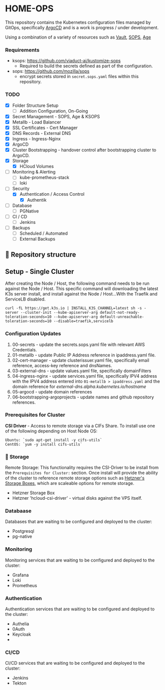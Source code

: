 # HOME-OPS

This repository contains the Kubernetes configuration files managed by GitOps, specifically [ArgoCD](https://argo-cd.readthedocs.io/en/stable/) and is a work is progress / under development.

Using a combination of a variety of resources such as [Vault](https://www.vaultproject.io/), [SOPS](https://github.com/mozilla/sops), [Age](https://github.com/FiloSottile/age)

### Requirements

- ksops: https://github.com/viaduct-ai/kustomize-sops
  - Required to build the secrets defined as part of the configuration.
- sops: https://github.com/mozilla/sops
  - encrypt secrets stored in `secret.sops.yaml` files within this repository.

### TODO

- [X] Folder Structure Setup
  - [ ] Addition Configuration, On-Going
- [X] Secret Management - SOPS, Age & KSOPS
- [X] Metallb - Load Balancer
- [X] SSL Certificates - Cert Manager
- [X] DNS Records - External DNS
- [X] Ingress - Ingress-Nginx
- [X] ArgoCD
- [X] Cluster Bootstrapping - handover control after bootstrapping cluster to ArgoCD.
- [X] Storage
  - [X] HCloud Volumes
- [ ] Monitoring & Alerting
  - [ ] kube-prometheus-stack
  - [ ] loki
- [ ] Security
  - [X] Authentication / Access Control
    - [X] Authentik
- [ ] Database
  - [ ] PGNative
- [ ] CI / CD
  - [ ] Jenkins
- [ ] Backups
  - [ ] Scheduled / Automated
  - [ ] External Backups

## 📂 Repository structure

## Setup - Single Cluster

After creating the Node / Host, the following command needs to be run against the Node / Host. This specific command will downloading the latest K3s server install, and install against the Node / Host...With the Traefik and ServiceLB disabled.

```shell
curl -fL https://get.k3s.io | INSTALL_K3S_CHANNEL=latest sh -s - server --cluster-init --kube-apiserver-arg default-not-ready-toleration-seconds=10 --kube-apiserver-arg default-unreachable-toleration-seconds=10 --disable=traefik,servicelb
```

### Configuration Updates

1. 00-secrets - update the secrets.sops.yaml file with relevant AWS Credentials.
2. 01-metallb - update Public IP Address reference in ipaddress.yaml file.
3. 02-cert-manager - update clusterissuer.yaml file, specifically email reference, access-key reference and dnsNames.
4. 03-external-dns - update values.yaml file, specifically domainFilters
5. 04-ingress-nginx - update services.yaml file, specifically IPV4 address with the IPV4 address entered into `01-metallb > ipaddress.yaml` and the domain reference for *external-dns.alpha.kubernetes.io/hostname*
6. 05-argocd - update domain references
7. 06-bootstrapping-argoprojects - update names and github repository references.

### Prerequisites for Cluster

**CSI Driver** - Access to remote storage via a CIFs Share. To install use one of the following depending on Host Node OS:

```
Ubuntu: `sudo apt-get install -y cifs-utils`
CentOS: `yum -y install cifs-utils`
```

### 💾 Storage

Remote Storage: 
This functionality requires the CSI-Driver to be install from the `Prerequisites for Cluster:` section. Once install will provide the ability of the cluster to reference remote storage options such as [Hetzner's Storage Boxes](https://www.hetzner.com/storage/storage-box), which are scaleable options for remote storage.

- Hetzner Storage Box
- Hetzner 'hcloud-csi-driver' - virtual disks against the VPS itself.

### Databaase

Databases that are waiting to be configured and deployed to the cluster:

- Postgresql
- pg-native

### Monitoring

Monitoring services that are waiting to be configured and deployed to the cluster:

- Grafana
- Loki
- Prometheus

### Authentication

Authentication services that are waiting to be configured and deployed to the cluster:

- Authelia
- 0Auth
- Keycloak
-

### CI/CD

CI/CD services that are waiting to be configured and deployed to the cluster:

- Jenkins
- Tekton
